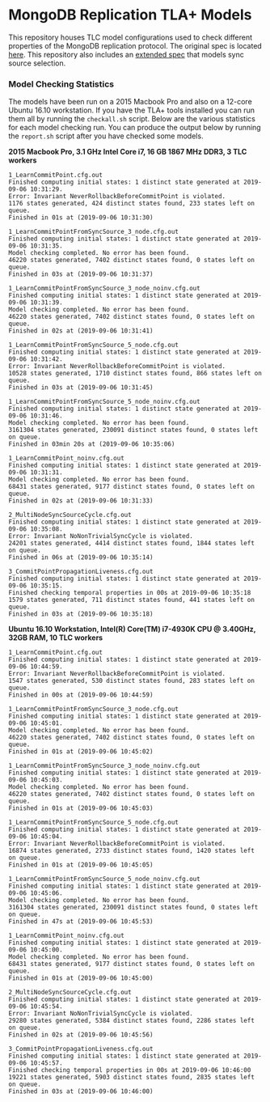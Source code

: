 # MongoDB Replication TLA+ Models

This repository houses TLC model configurations used to check different properties of the MongoDB replication protocol. The original spec is located [here](https://github.com/visualzhou/mongo-repl-tla). This repository also includes an [extended spec](RaftMongoSyncSources.tla) that models sync source selection.

### Model Checking Statistics

The models have been run on a 2015 Macbook Pro and also on a 12-core Ubuntu 16.10 workstation. If you have the TLA+ tools installed you can run them all by running the `checkall.sh` script. Below are the various statistics for each model checking run. You can produce the output below by running the `report.sh` script after you have checked some models.

**2015 Macbook Pro, 3.1 GHz Intel Core i7, 16 GB 1867 MHz DDR3, 3 TLC workers**
```
1_LearnCommitPoint.cfg.out
Finished computing initial states: 1 distinct state generated at 2019-09-06 10:31:29.
Error: Invariant NeverRollbackBeforeCommitPoint is violated.
1176 states generated, 424 distinct states found, 233 states left on queue.
Finished in 01s at (2019-09-06 10:31:30)

1_LearnCommitPointFromSyncSource_3_node.cfg.out
Finished computing initial states: 1 distinct state generated at 2019-09-06 10:31:35.
Model checking completed. No error has been found.
46220 states generated, 7402 distinct states found, 0 states left on queue.
Finished in 03s at (2019-09-06 10:31:37)

1_LearnCommitPointFromSyncSource_3_node_noinv.cfg.out
Finished computing initial states: 1 distinct state generated at 2019-09-06 10:31:39.
Model checking completed. No error has been found.
46220 states generated, 7402 distinct states found, 0 states left on queue.
Finished in 02s at (2019-09-06 10:31:41)

1_LearnCommitPointFromSyncSource_5_node.cfg.out
Finished computing initial states: 1 distinct state generated at 2019-09-06 10:31:42.
Error: Invariant NeverRollbackBeforeCommitPoint is violated.
10528 states generated, 1710 distinct states found, 866 states left on queue.
Finished in 03s at (2019-09-06 10:31:45)

1_LearnCommitPointFromSyncSource_5_node_noinv.cfg.out
Finished computing initial states: 1 distinct state generated at 2019-09-06 10:31:46.
Model checking completed. No error has been found.
3161304 states generated, 230091 distinct states found, 0 states left on queue.
Finished in 03min 20s at (2019-09-06 10:35:06)

1_LearnCommitPoint_noinv.cfg.out
Finished computing initial states: 1 distinct state generated at 2019-09-06 10:31:31.
Model checking completed. No error has been found.
68431 states generated, 9177 distinct states found, 0 states left on queue.
Finished in 02s at (2019-09-06 10:31:33)

2_MultiNodeSyncSourceCycle.cfg.out
Finished computing initial states: 1 distinct state generated at 2019-09-06 10:35:08.
Error: Invariant NoNonTrivialSyncCycle is violated.
24201 states generated, 4414 distinct states found, 1844 states left on queue.
Finished in 06s at (2019-09-06 10:35:14)

3_CommitPointPropagationLiveness.cfg.out
Finished computing initial states: 1 distinct state generated at 2019-09-06 10:35:15.
Finished checking temporal properties in 00s at 2019-09-06 10:35:18
1579 states generated, 711 distinct states found, 441 states left on queue.
Finished in 03s at (2019-09-06 10:35:18)
```

**Ubuntu 16.10 Workstation, Intel(R) Core(TM) i7-4930K CPU @ 3.40GHz, 32GB RAM, 10 TLC workers**
```
1_LearnCommitPoint.cfg.out
Finished computing initial states: 1 distinct state generated at 2019-09-06 10:44:59.
Error: Invariant NeverRollbackBeforeCommitPoint is violated.
1547 states generated, 530 distinct states found, 283 states left on queue.
Finished in 00s at (2019-09-06 10:44:59)

1_LearnCommitPointFromSyncSource_3_node.cfg.out
Finished computing initial states: 1 distinct state generated at 2019-09-06 10:45:01.
Model checking completed. No error has been found.
46220 states generated, 7402 distinct states found, 0 states left on queue.
Finished in 01s at (2019-09-06 10:45:02)

1_LearnCommitPointFromSyncSource_3_node_noinv.cfg.out
Finished computing initial states: 1 distinct state generated at 2019-09-06 10:45:03.
Model checking completed. No error has been found.
46220 states generated, 7402 distinct states found, 0 states left on queue.
Finished in 01s at (2019-09-06 10:45:03)

1_LearnCommitPointFromSyncSource_5_node.cfg.out
Finished computing initial states: 1 distinct state generated at 2019-09-06 10:45:04.
Error: Invariant NeverRollbackBeforeCommitPoint is violated.
16874 states generated, 2733 distinct states found, 1420 states left on queue.
Finished in 01s at (2019-09-06 10:45:05)

1_LearnCommitPointFromSyncSource_5_node_noinv.cfg.out
Finished computing initial states: 1 distinct state generated at 2019-09-06 10:45:06.
Model checking completed. No error has been found.
3161304 states generated, 230091 distinct states found, 0 states left on queue.
Finished in 47s at (2019-09-06 10:45:53)

1_LearnCommitPoint_noinv.cfg.out
Finished computing initial states: 1 distinct state generated at 2019-09-06 10:45:00.
Model checking completed. No error has been found.
68431 states generated, 9177 distinct states found, 0 states left on queue.
Finished in 01s at (2019-09-06 10:45:00)

2_MultiNodeSyncSourceCycle.cfg.out
Finished computing initial states: 1 distinct state generated at 2019-09-06 10:45:54.
Error: Invariant NoNonTrivialSyncCycle is violated.
29280 states generated, 5384 distinct states found, 2286 states left on queue.
Finished in 02s at (2019-09-06 10:45:56)

3_CommitPointPropagationLiveness.cfg.out
Finished computing initial states: 1 distinct state generated at 2019-09-06 10:45:57.
Finished checking temporal properties in 00s at 2019-09-06 10:46:00
19221 states generated, 5903 distinct states found, 2835 states left on queue.
Finished in 03s at (2019-09-06 10:46:00)
```


